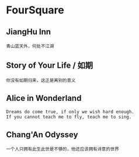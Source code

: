 # FourSquare

## JiangHu Inn

    青山蓝天外，何处不江湖

## Story of Your Life / 如期

    你没有如期归来，这正是离别的意义



## Alice in Wonderland

    Dreams do come true, if only we wish hard enough.
    If you cannot teach me to fly, teach me to sing.



## Chang'An Odyssey

    一个人只拥有此生此世是不够的，他还应该拥有诗意的世界


